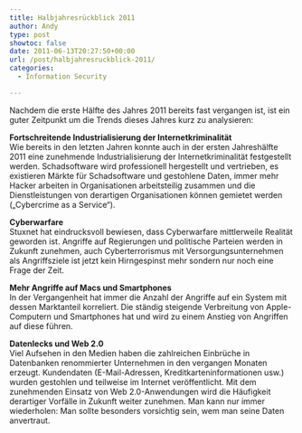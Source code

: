 ```yaml
---
title: Halbjahresrückblick 2011
author: Andy
type: post
showtoc: false
date: 2011-06-13T20:27:50+00:00
url: /post/halbjahresruckblick-2011/
categories:
  - Information Security

---
```

Nachdem die erste H&auml;lfte des Jahres 2011 bereits fast vergangen ist, ist ein guter Zeitpunkt um die Trends dieses Jahres kurz zu analysieren:

**Fortschreitende Industrialisierung der Internetkriminalit&auml;t**  
Wie bereits in den letzten Jahren konnte auch in der ersten Jahresh&auml;lfte 2011 eine zunehmende Industrialisierung der Internetkriminalit&auml;t festgestellt werden. Schadsoftware wird professionell hergestellt und vertrieben, es existieren M&auml;rkte f&uuml;r Schadsoftware und gestohlene Daten, immer mehr Hacker arbeiten in Organisationen arbeitsteilig zusammen und die Dienstleistungen von derartigen Organisationen k&ouml;nnen gemietet werden (&bdquo;Cybercrime as a Service&ldquo;).

**Cyberwarfare**  
Stuxnet hat eindrucksvoll bewiesen, dass Cyberwarfare mittlerweile Realit&auml;t geworden ist. Angriffe auf Regierungen und politische Parteien werden in Zukunft zunehmen, auch Cyberterrorismus mit Versorgungsunternehmen als Angriffsziele ist jetzt kein Hirngespinst mehr sondern nur noch eine Frage der Zeit.

**Mehr Angriffe auf Macs und Smartphones**  
In der Vergangenheit hat immer die Anzahl der Angriffe auf ein System mit dessen Marktanteil korreliert. Die st&auml;ndig steigende Verbreitung von Apple-Computern und Smartphones hat und wird zu einem Anstieg von Angriffen auf diese f&uuml;hren.

**Datenlecks und Web 2.0**  
Viel Aufsehen in den Medien haben die zahlreichen Einbr&uuml;che in Datenbanken renommierter Unternehmen in den vergangen Monaten erzeugt. Kundendaten (E-Mail-Adressen, Kreditkarteninformationen usw.) wurden gestohlen und teilweise im Internet ver&ouml;ffentlicht. Mit dem zunehmenden Einsatz von Web 2.0-Anwendungen wird die H&auml;ufigkeit derartiger Vorf&auml;lle in Zukunft weiter zunehmen. Man kann nur immer wiederholen: Man sollte besonders vorsichtig sein, wem man seine Daten anvertraut.